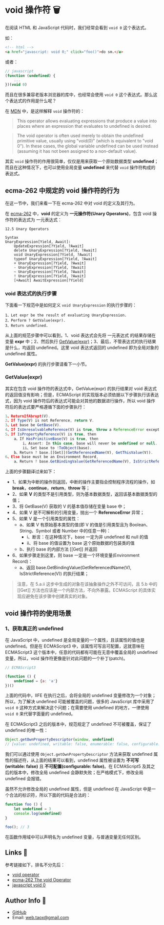 # void 操作符 🗑

在阅读 HTML 和 JavaScript 代码时，我们经常会看到 `void 0` 这个表达式。

如：

```html
<!-- html -->
<a href="javascript: void 0;" click="foo()">do sm.</a>
```
或者：

```javascript
// javascript
(function (undefined) {
	...
})(void 0)
```

而且在很多兼容老版本浏览器的库中，也经常会使用 `void 0` 这个表达式。那么这个表达式的作用是什么呢？

在 [MDN](https://developer.mozilla.org/en-US/docs/Web/JavaScript/Reference/Operators/void) 中，是这样解释 `void` 操作符的：

> This operator allows evaluating expressions that produce a value into places where an expression that evaluates to undefined is desired.

> The void operator is often used merely to obtain the undefined primitive value, usually using "void(0)" (which is equivalent to "void 0"). In these cases, the global variable undefined can be used instead (assuming it has not been assigned to a non-default value).

其实 `void` 操作符的作用很简单，仅仅是用来获取一个原始数据类型 **undefined**；而且在这种情况下，也可以使用全局变量 **undefined** 来代替 `void` 操作符构成的表达式。

## ecma-262 中规定的 void 操作符的行为

在这一节中，我们来看一下在 ecma-262 中对 void 的定义及其行为。

在 [ecma-262](https://tc39.github.io/ecma262/#sec-unary-operators) 中，**void** 的定义为 **一元操作符(Unary Operators)**，包含 void 操作符的表达式为 一元表达式：

```ecma262
12.5 Unary Operators

Syntax
UnaryExpression[Yield, Await]:
	UpdateExpression[?Yield, ?Await]
	delete UnaryExpression[?Yield, ?Await]
	void UnaryExpression[?Yield, ?Await]
	typeof UnaryExpression[?Yield, ?Await]
	+ UnaryExpression[?Yield, ?Await]
	- UnaryExpression[?Yield, ?Await]
	~ UnaryExpression[?Yield, ?Await]
	! UnaryExpression[?Yield, ?Await]
	[+Await] AwaitExpression[?Yield]
```

### void 表达式的执行步骤

下面看一下规范中是如何定义 `void UnaryExpression` 的执行步骤的：

```ecma262
1、Let expr be the result of evaluating UnaryExpression.
2、Perform ? GetValue(expr).
3、Return undefined.
```

从上面的规范步骤中可以看到，1、void 表达式会先将 一元表达式 的结果存储在变量 **expr** 中；2、然后执行 [GetValue(expr)](#get-value)；3、最后，不管表达式的执行结果是什么，均返回 undefined。这里 void 表达式返回的 undefined 即为全局对象的 undefined 属性。

**GetValue(expr)** 的执行步骤请看下一小节。

### <span id="get-value">GetValue(expr)</span>

其实在包含 void 操作符的表达式中，GetValue(expr) 的执行结果对 void 表达式的返回值没有影响；但是，ECMAScript 的实现版本必须依据以下步骤执行该表达式，因为 void 操作符后的表达式可能会对其他的数据进行操作，所以 void 操作符后的表达式要严格遵循下面的步骤执行：

```javascript
1、ReturnIfAbrupt(V).
2、If Type(V) is not Reference, return V.
3、Let base be GetBase(V).
4、If IsUnresolvableReference(V) is true, throw a ReferenceError exception.
5、If IsPropertyReference(V) is true, then
	a、If HasPrimitiveBase(V) is true, then
		i、Assert: In this case, base will never be undefined or null.
		ii、Set base to !ToObject(base).
	b、Return ? base.[[Get]](GetReferencedName(V), GetThisValue(V)).
6、Else base must be an Environment Record,
	a、Return ? base.GetBindingValue(GetReferencedName(V), IsStrictReference(V))
```

上面的步骤翻译过来如下：

* 1、如果为中断的操作则返回，中断的操作主要指会控制程序流程的操作，如 **break**，**continue**，**return**，**throw** 等；
* 2、如果 **V** 的类型不是引用类型，则为基本数据类型，返回该基本数据类型的值；
* 3、将 GetBase(V) 获取的 V 的基本值存储在变量 base 中；
* 4、如果 V 是不可解析的引用变量，抛出一个 **ReferenceError** 异常；
* 5、如果 V 是一个引用类型的属性：
	* a、如果 V 有原始基本类型的值(即 V 的值是引用类型且为 Boolean、String、Symbol 或者 Number 中的任意一种)：
		*  i、断言：在这种情况下，base 一定为非 undefined 和 null 的值
		*  ii、将 base 的值设置为 base 这个原始数据的包装类的值
	* b、执行 base 的内部方法 [[Get]] 并返回
* 6、如果步骤走到这里，则 base 一定是一个环境变量(Environment Record)：
	* a、返回 base.GetBindingValue(GetReferencedName(V), IsStrictReference(V)) 的执行结果；

> 注意，在 5.a.ii 这步中生成的对象在该抽象操作之外不可访问，且 5.b 中的 [[Get]] 方法也应该是一个内部方法，不向外暴露。ECMAScript 的具体实现应避免在该步骤中创建真实的对象。

## void 操作符的使用场景

### 1、获取真正的 undefined

在 JavaScript 中，undefined 是全局变量的一个属性，且该属性的值也是 undefined。但是在 ECMAScript3 中，该属性可写且可配置，这就意味在 ECMAScript3 这个版本中，任意的代码都有可能在无意中覆盖全局的 undefined 变量，所以，void 操作符更像是针对此问题的一个补丁(patch)。

```javascript
// ECMAScript3

(function () {
	undefined = {a: 'a'}
})()
```

上面的代码中，IIFE 在执行之后，会将全局的 undefined 变量修改为一个对象；所以，为了解决 undefined 可能被覆盖的问题，很多的 JavaScript 库中采用了 `void 0` 这种方式来解决这个问题；在需要使用 undefined 的地方，一律使用 `void 0` 来代替字面量的 undefined。

在 ECMAScript3 之后的版本中，规范规定了 undefined 不可被覆盖，保证了 undefined 的唯一性：

```javascript
Object.getOwnPropertyDescriptor(window, undefined)
// {value: undefined, writable: false, enumerable: false, configurable: false}
```

我们可以通过使用 `Object.getOwnPropertyDescriptor` 方法来获取 undefined 属性的描述符，从上面的结果可以看到，undefined 属性被设置为 **不可写(writable: false)** 且 **不可配置(configurable: false)**。在 ECMAScript5 及其之后的版本中，修改全局 undefined 会静默失败；在严格模式下，修改全局 undefined 会报错。

虽然不允许修改全局的 undefined 属性，但是 undefined 在 JavaScript 中是一个合法的标识符，所以下面的代码是合法的：

```javascript
function foo () {
	let undefined = 3
	console.log(undefined)
}

foo(); // 3
```

在函数作用域中可以声明名为 undefined 变量，与普通变量无任何区别。

## Links 🐬

参考链接如下，排名不分先后：

* [void operator](https://developer.mozilla.org/en-US/docs/Web/JavaScript/Reference/Operators/void)
* [ecma-262 The void Operator](https://tc39.github.io/ecma262/#sec-void-operator)
* [javascript void 0](http://www.tizag.com/javascriptT/javascriptvoid.php)

## <span id="author">Author Info 🌟</span>

* [GitHub](https://github.com/Tao-Quixote)
* Email: <web.taox@gmail.com>

